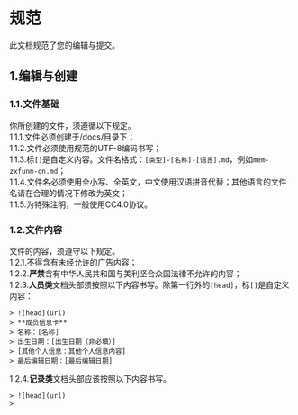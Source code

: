 # 规范
此文档规范了您的编辑与提交。
## 1.编辑与创建
### 1.1.文件基础
你所创建的文件，须遵循以下规定。<br/>
1.1.1.文件必须创建于/docs/目录下；<br/>
1.1.2.文件必须使用规范的UTF-8编码书写；<br/>
1.1.3.标`[]`是自定义内容。文件名格式：`[类型]-[名称]-[语言].md`，例如`mem-zxfunm-cn.md`；<br/>
1.1.4.文件名必须使用全小写、全英文，中文使用汉语拼音代替；其他语言的文件名请在合理的情况下修改为英文；<br/>
1.1.5.为特殊注明，一般使用CC4.0协议。<br/>
### 1.2.文件内容
文件的内容，须遵守以下规定。<br/>
1.2.1.不得含有未经允许的广告内容；<br/>
1.2.2.**严禁**含有中华人民共和国与美利坚合众国法律不允许的内容；<br/>
1.2.3.**人员类**文档头部须按照以下内容书写。除第一行外的``[head]``，标`[]`是自定义内容：
```
> ![head](url)
> **成员信息卡**
> 名称：[名称]
> 出生日期：[出生日期（非必填）]
> [其他个人信息：其他个人信息内容]
> 最后编辑日期：[最后编辑日期]
```
1.2.4.**记录类**文档头部应该按照以下内容书写。
```
> ![head](url)
> 
